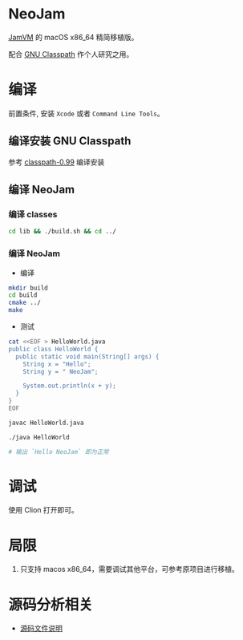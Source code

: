 # NeoJam

[JamVM](http://jamvm.sourceforge.net/) 的 macOS x86_64 精简移植版。

配合 [GNU Classpath](https://www.gnu.org/software/classpath/) 作个人研究之用。


# 编译

前置条件, 安装 `Xcode` 或者 `Command Line Tools`。

## 编译安装 GNU Classpath

参考 [classpath-0.99](https://github.com/guxingke/classpath-0.99) 编译安装

## 编译 NeoJam 

### 编译 classes

```bash
cd lib && ./build.sh && cd ../
```

### 编译 NeoJam

- 编译

```bash
mkdir build
cd build
cmake ../
make
```

- 测试

```bash
cat <<EOF > HelloWorld.java
public class HelloWorld {
  public static void main(String[] args) {
    String x = "Hello";
    String y = " NeoJam";

    System.out.println(x + y);
  }
}
EOF

javac HelloWorld.java

./java HelloWorld

# 输出 `Hello NeoJam` 即为正常
```

# 调试

使用 Clion 打开即可。

# 局限

1. 只支持 macos x86_64，需要调试其他平台，可参考原项目进行移植。


# 源码分析相关

- [源码文件说明](doc/files.md)
